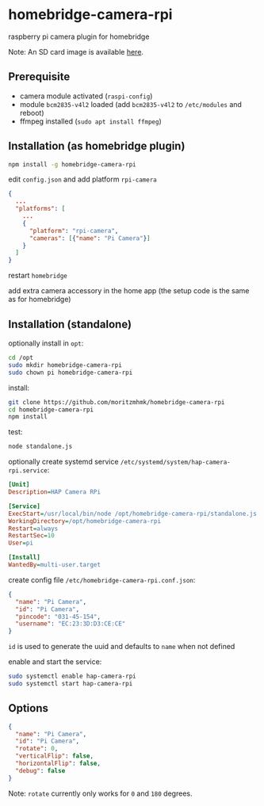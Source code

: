# homebridge-camera-rpi
raspberry pi camera plugin for homebridge

Note: An SD card image is available [here](https://github.com/moritzmhmk/buildroot-camera-rpi/releases).

## Prerequisite

* camera module activated (`raspi-config`)
* module `bcm2835-v4l2` loaded (add `bcm2835-v4l2` to `/etc/modules` and reboot)
* ffmpeg installed (`sudo apt install ffmpeg`)

## Installation (as homebridge plugin)

```bash
npm install -g homebridge-camera-rpi
```

edit ``config.json`` and add platform ``rpi-camera``

```json
{
  ...
  "platforms": [
    ...
    {
      "platform": "rpi-camera",
      "cameras": [{"name": "Pi Camera"}]
    }
  ]
}
```

restart `homebridge`

add extra camera accessory in the home app (the setup code is the same as for homebridge)

## Installation (standalone)

optionally install in `opt`:

```bash
cd /opt
sudo mkdir homebridge-camera-rpi
sudo chown pi homebridge-camera-rpi
```

install:

```bash
git clone https://github.com/moritzmhmk/homebridge-camera-rpi
cd homebridge-camera-rpi
npm install
```

test:

```bash
node standalone.js
```

 optionally create systemd service `/etc/systemd/system/hap-camera-rpi.service`:
 
 ```ini
[Unit]
Description=HAP Camera RPi

[Service]
ExecStart=/usr/local/bin/node /opt/homebridge-camera-rpi/standalone.js -c /etc/homebridge-camera-rpi.conf.json
WorkingDirectory=/opt/homebridge-camera-rpi
Restart=always
RestartSec=10
User=pi

[Install]
WantedBy=multi-user.target
 ```
 
 create config file `/etc/homebridge-camera-rpi.conf.json`:

```json
{
  "name": "Pi Camera",
  "id": "Pi Camera",
  "pincode": "031-45-154",
  "username": "EC:23:3D:D3:CE:CE"
}
```

`id` is used to generate the uuid and defaults to `name` when not defined
 
 enable and start the service:
 
 ```bash
sudo systemctl enable hap-camera-rpi
sudo systemctl start hap-camera-rpi
```

## Options
```json
{
  "name": "Pi Camera",
  "id": "Pi Camera",
  "rotate": 0,
  "verticalFlip": false,
  "horizontalFlip": false,
  "debug": false
}
```

Note: `rotate` currently only works for `0` and `180` degrees.
